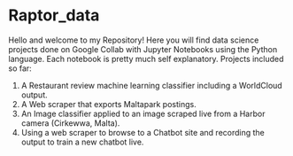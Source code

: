 # Raptor_data
Hello and welcome to my Repository! Here you will find data science projects done on Google Collab with Jupyter Notebooks using the Python language.
Each notebook is pretty much self explanatory.
Projects included so far:
1. A Restaurant review machine learning classifier including a WorldCloud output.
2. A Web scraper that exports Maltapark postings.
3. An Image classifier applied to an image scraped live from a Harbor camera (Cirkewwa, Malta).
4. Using a web scraper to browse to a Chatbot site and recording the output to train a new chatbot live.
